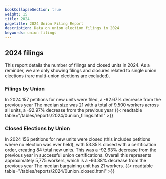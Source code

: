 ```yaml
---
bookCollapseSection: true
weight: 15
title: 2024
pagetitle: 2024 Union Filing Report
description: Data on union election filings in 2024
keywords: union filings
---
```


## 2024 filings

This report details the number of filings and closed units in 2024. As a reminder, we are only showing filings and closures related to single union elections (rare multi-union elections are excluded).

### Filings by Union
In 2024 157 petitions for new units were filed, a -92.67% decrease from the previous year The median size was 21 with a total of 9,500 workers across all units, a -92.97% decrease from the previous year
{{< readtable table="/tables/reports/2024/0union_filings.html" >}}

### Closed Elections by Union
In 2024 156 petitions for new units were closed (this includes petitions where no election was ever held), with 53.85% closed with a certification order, creating 84 total new units. This was a -92.63% decrease from the previous year in successful union certifications. Overall this represents approximately 5,775 workers, which is a -93.38% decrease from the previous year The median bargaining unit has 21 workers.
{{< readtable table="/tables/reports/2024/0union_closed.html" >}}
